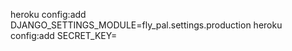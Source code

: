 heroku config:add DJANGO_SETTINGS_MODULE=fly_pal.settings.production
heroku config:add SECRET_KEY=<enter you secret here>

